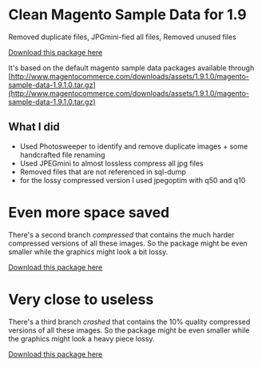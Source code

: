 # Clean Magento Sample Data for 1.9
Removed duplicate files, JPGmini-fied all files, Removed unused files

[Download this package here](https://github.com/riconeitzel/magento_sample_data_1.9.1.0_clean/archive/master.zip)

It's based on the default magento sample data packages available through [http://www.magentocommerce.com/downloads/assets/1.9.1.0/magento-sample-data-1.9.1.0.tar.gz](http://www.magentocommerce.com/downloads/assets/1.9.1.0/magento-sample-data-1.9.1.0.tar.gz)

## What I did
* Used Photosweeper to identify and remove duplicate images + some handcrafted file renaming
* Used JPEGmini to almost lossless compress all jpg files
* Removed files that are not referenced in sql-dump
* for the lossy compressed version I used jpegoptim with q50 and q10

# Even more space saved

There's a second branch _compressed_ that contains the much harder compressed versions of all these images. So the package might be even smaller while the graphics might look a bit lossy.

[Download this package here](https://github.com/riconeitzel/magento_sample_data_1.9.1.0_clean/archive/compressed.zip)

# Very close to useless

There's a third branch _crashed_ that contains the 10% quality compressed versions of all these images. So the package might be even smaller while the graphics might look a heavy piece lossy.

[Download this package here](https://github.com/riconeitzel/magento_sample_data_1.9.1.0_clean/archive/crashed.zip)
